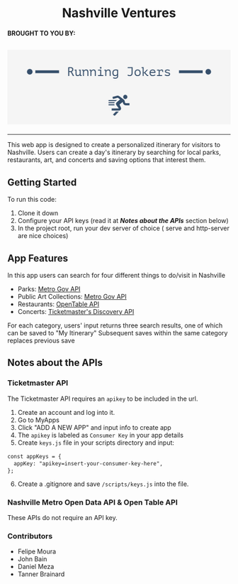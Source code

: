 # <div align="center">Nashville Ventures</div>

#### BROUGHT TO YOU BY:

## ![Group Logo](/src/grouplogo.png)

---

This web app is designed to create a personalized itinerary for visitors to Nashville. Users can create a day's itinerary by searching for local parks, restaurants, art, and concerts and saving options that interest them.

## Getting Started

To run this code:

1. Clone it down
2. Configure your API keys (read it at **_Notes about the APIs_** section below)
3. In the project root, run your dev server of choice ( serve and http-server are nice choices)

## App Features

In this app users can search for four different things to do/visit in Nashville

- Parks: [Metro Gov API](https://dev.socrata.com/foundry/data.nashville.gov/xbru-cfzi)
- Public Art Collections: [Metro Gov API](https://dev.socrata.com/foundry/data.nashville.gov/eviu-nxp6)
- Restaurants: [OpenTable API](opentable.herokuapp.com/)
- Concerts: [Ticketmaster's Discovery API](https://developer.ticketmaster.com/products-and-docs/apis/getting-started/)

For each category, users' input returns three search results, one of which can be saved to "My Itinerary"
Subsequent saves within the same category replaces previous save

## Notes about the APIs

### Ticketmaster API

The Ticketmaster API requires an `apikey` to be included in the url.

1. Create an account and log into it.
2. Go to MyApps
3. Click "ADD A NEW APP" and input info to create app
4. The `apikey` is labeled as `Consumer Key` in your app details
5. Create `keys.js` file in your scripts directory and input:

```
const appKeys = {
  appKey: "apikey=insert-your-consumer-key-here",
};
```

6. Create a .gitignore and save `/scripts/keys.js` into the file.

### Nashville Metro Open Data API & Open Table API

These APIs do not require an API key.

### Contributors

- Felipe Moura
- John Bain
- Daniel Meza
- Tanner Brainard
